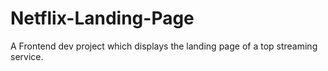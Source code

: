 # Netflix-Landing-Page
A Frontend dev project which displays the landing page of a top streaming service.
